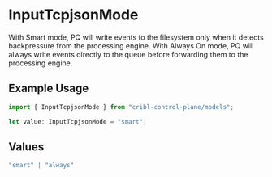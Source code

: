 # InputTcpjsonMode

With Smart mode, PQ will write events to the filesystem only when it detects backpressure from the processing engine. With Always On mode, PQ will always write events directly to the queue before forwarding them to the processing engine.

## Example Usage

```typescript
import { InputTcpjsonMode } from "cribl-control-plane/models";

let value: InputTcpjsonMode = "smart";
```

## Values

```typescript
"smart" | "always"
```